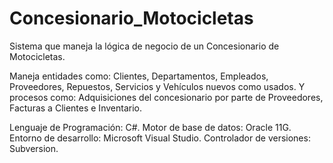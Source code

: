 # Concesionario_Motocicletas

Sistema que maneja la lógica de negocio de un Concesionario de Motocicletas.

Maneja entidades como: Clientes, Departamentos, Empleados, Proveedores, Repuestos, Servicios y Vehículos nuevos como usados.
Y procesos como: Adquisiciones del concesionario por parte de Proveedores, Facturas a Clientes e Inventario.

Lenguaje de Programación: C#.
Motor de base de datos: Oracle 11G.
Entorno de desarrollo: Microsoft Visual Studio.
Controlador de versiones: Subversion.
